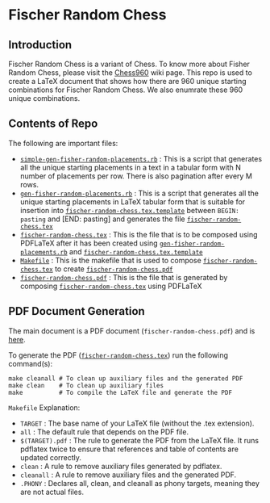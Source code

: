 # Fischer Random Chess
## Introduction
Fischer Random Chess is a variant of Chess. To know more about Fisher Random Chess, please visit the [Chess960](https://en.wikipedia.org/wiki/Chess960) wiki page.
This repo is used to create a LaTeX document that shows how there are 960 unique starting combinations for Fischer Random Chess. We also enumrate these 960 unique combinations.

## Contents of Repo
The following are important files:
+ [`simple-gen-fisher-random-placements.rb`](./ruby/simple-gen-fisher-random-placements.rb)
  : This is a script that generates all the unique starting placements in a text in a tabular form with N number of placements per row. There is also pagination after every M rows.
+ [`gen-fisher-random-placements.rb`](./ruby/gen-fisher-random-placements.rb)
  : This is a script that generates all the unique starting placements in LaTeX tabular form that is suitable for insertion into [`fischer-random-chess.tex.template`](./tex/fischer-random-chess.tex.template) between `BEGIN: pasting` and [END: pasting] and generates the file [`fischer-random-chess.tex`](./tex/fischer-random-chess.tex)
+ [`fischer-random-chess.tex`](./tex/fischer-random-chess.tex)
  : This is the file that is to be composed using PDFLaTeX after it has been created using [`gen-fisher-random-placements.rb`](./ruby/gen-fisher-random-placements.rb) and [`fischer-random-chess.tex.template`](./tex/fischer-random-chess.tex.template)
+ [`Makefile`](./tex/Makefile)
  : This is the makefile that is used to compose [`fischer-random-chess.tex`](./tex/fischer-random-chess.tex) to create [`fischer-random-chess.pdf`](./tex/fischer-random-chess.pdf)
+ [`fischer-random-chess.pdf`](./tex/fischer-random-chess.pdf)
  : This is the file that is generated by composing [`fischer-random-chess.tex`](./tex/fischer-random-chess.tex) using PDFLaTeX


## PDF Document Generation
The main document is a PDF document (`fischer-random-chess.pdf`) and is [here](./tex/fischer-random-chess.pdf).

To generate the PDF ([`fischer-random-chess.tex`](./tex/fischer-random-chess.tex)) run the following command(s):
```
make cleanall # To clean up auxiliary files and the generated PDF
make clean    # To clean up auxiliary files
make          # To compile the LaTeX file and generate the PDF
```

`Makefile` Explanation:  
+ `TARGET`
  : The base name of your LaTeX file (without the .tex extension).
+ `all`
  : The default rule that depends on the PDF file.
+ `$(TARGET).pdf`
  : The rule to generate the PDF from the LaTeX file. It runs pdflatex twice to ensure that references and table of contents are updated correctly.
+ `clean`
  : A rule to remove auxiliary files generated by pdflatex.
+ `cleanall`
  : A rule to remove auxiliary files and the generated PDF.
+ `.PHONY`
  : Declares all, clean, and cleanall as phony targets, meaning they are not actual files.
